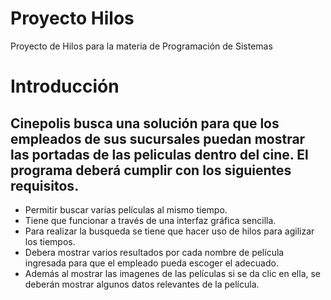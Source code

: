 # Proyecto Hilos
Proyecto de Hilos para la materia de Programación de Sistemas

# Introducción
## Cinepolis busca una solución para que los empleados de sus sucursales puedan mostrar las portadas de las peliculas dentro del cine.  El programa deberá cumplir con los siguientes requisitos.
- Permitir buscar varias películas al mismo tiempo.
- Tiene que funcionar a través de una interfaz gráfica sencilla.
- Para realizar la busqueda se tiene que hacer uso de hilos para agilizar los tiempos.
- Debera mostrar varios resultados por cada nombre de película ingresada para que el empleado pueda escoger el adecuado.
- Además al mostrar las imagenes de las películas si se da clic en ella, se deberán mostrar algunos datos relevantes de la película.


